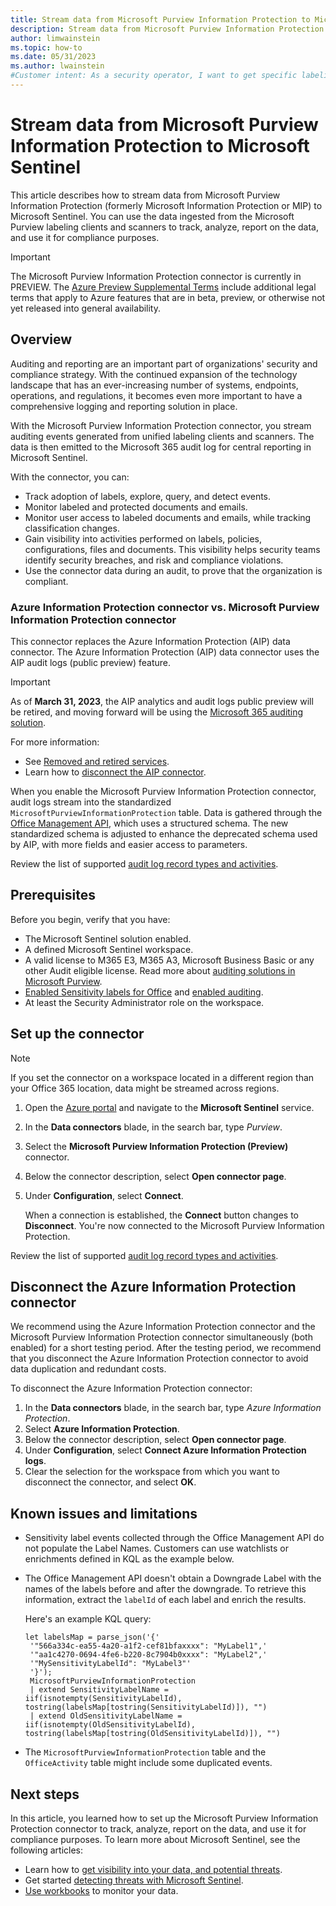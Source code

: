 ```yaml
---
title: Stream data from Microsoft Purview Information Protection to Microsoft Sentinel 
description: Stream data from Microsoft Purview Information Protection (formerly Microsoft Information Protection) to Microsoft Sentinel so you can analyze and report on data from the Microsoft Purview labeling clients and scanners.
author: limwainstein
ms.topic: how-to
ms.date: 05/31/2023
ms.author: lwainstein
#Customer intent: As a security operator, I want to get specific labeling data from Microsoft Purview, so I can track, analyze, report on the data and use it for compliance purposes.
---
```


# Stream data from Microsoft Purview Information Protection to Microsoft Sentinel

This article describes how to stream data from Microsoft Purview Information Protection (formerly Microsoft Information Protection or MIP) to Microsoft Sentinel. You can use the data ingested from the Microsoft Purview labeling clients and scanners to track, analyze, report on the data, and use it for compliance purposes. 

> [!IMPORTANT]
> The Microsoft Purview Information Protection connector is currently in PREVIEW. The [Azure Preview Supplemental Terms](https://azure.microsoft.com/support/legal/preview-supplemental-terms/) include additional legal terms that apply to Azure features that are in beta, preview, or otherwise not yet released into general availability.   

## Overview 

Auditing and reporting are an important part of organizations' security and compliance strategy. With the continued expansion of the technology landscape that has an ever-increasing number of systems, endpoints, operations, and regulations, it becomes even more important to have a comprehensive logging and reporting solution in place.

With the Microsoft Purview Information Protection connector, you stream auditing events generated from unified labeling clients and scanners. The data is then emitted to the Microsoft 365 audit log for central reporting in Microsoft Sentinel.
 
With the connector, you can:

- Track adoption of labels, explore, query, and detect events.
- Monitor labeled and protected documents and emails. 
- Monitor user access to labeled documents and emails, while tracking classification changes. 
- Gain visibility into activities performed on labels, policies, configurations, files and documents. This visibility helps security teams identify security breaches, and risk and compliance violations.
- Use the connector data during an audit, to prove that the organization is compliant.

### Azure Information Protection connector vs. Microsoft Purview Information Protection connector

This connector replaces the Azure Information Protection (AIP) data connector. The Azure Information Protection (AIP) data connector uses the AIP audit logs (public preview) feature. 

> [!IMPORTANT]
>
> As of **March 31, 2023**, the AIP analytics and audit logs public preview will be retired, and moving forward will be using the [Microsoft 365 auditing solution](/microsoft-365/compliance/auditing-solutions-overview).
>
> For more information: 
> - See [Removed and retired services](/azure/information-protection/removed-sunset-services#azure-information-protection-analytics).
> - Learn how to [disconnect the AIP connector](#disconnect-the-azure-information-protection-connector).

When you enable the Microsoft Purview Information Protection connector, audit logs stream into the standardized 
`MicrosoftPurviewInformationProtection` table. Data is gathered through the [Office Management API](/office/office-365-management-api/office-365-management-activity-api-schema), which uses a structured schema. The new standardized schema is adjusted to enhance the deprecated schema used by AIP, with more fields and easier access to parameters.

Review the list of supported [audit log record types and activities](microsoft-purview-record-types-activities.md).

## Prerequisites

Before you begin, verify that you have:

- The Microsoft Sentinel solution enabled. 
- A defined Microsoft Sentinel workspace.
- A valid license to M365 E3, M365 A3, Microsoft Business Basic or any other Audit eligible license. Read more about [auditing solutions in Microsoft Purview](/microsoft-365/compliance/audit-solutions-overview).
- [Enabled Sensitivity labels for Office](/microsoft-365/compliance/sensitivity-labels-sharepoint-onedrive-files?view=o365-worldwide#use-the-microsoft-purview-compliance-portal-to-enable-support-for-sensitivity-labels&preserve-view=true) and [enabled auditing](/microsoft-365/compliance/turn-audit-log-search-on-or-off?view=o365-worldwide#use-the-compliance-center-to-turn-on-auditing&preserve-view=true).
- At least the Security Administrator role on the workspace.

## Set up the connector

> [!NOTE]
> If you set the connector on a workspace located in a different region than your Office 365 location, data might be streamed across regions.

1. Open the [Azure portal](https://portal.azure.com/) and navigate to the **Microsoft Sentinel** service.
1. In the **Data connectors** blade, in the search bar, type *Purview*.
1. Select the **Microsoft Purview Information Protection (Preview)** connector.
1. Below the connector description, select **Open connector page**.
1. Under **Configuration**, select **Connect**.

    When a connection is established, the **Connect** button changes to **Disconnect**. You're now connected to the Microsoft Purview Information Protection. 

Review the list of supported [audit log record types and activities](microsoft-purview-record-types-activities.md). 

## Disconnect the Azure Information Protection connector

We recommend using the Azure Information Protection connector and the Microsoft Purview Information Protection connector simultaneously (both enabled) for a short testing period. After the testing period, we recommend that you disconnect the Azure Information Protection connector to avoid data duplication and redundant costs. 

To disconnect the Azure Information Protection connector:

1. In the **Data connectors** blade, in the search bar, type *Azure Information Protection*. 
1. Select **Azure Information Protection**.
1. Below the connector description, select **Open connector page**.
1. Under **Configuration**, select **Connect Azure Information Protection logs**.
1. Clear the selection for the workspace from which you want to disconnect the connector, and select **OK**.

## Known issues and limitations

- Sensitivity label events collected through the Office Management API do not populate the Label Names. Customers can use watchlists or enrichments defined in KQL as the example below. 
- The Office Management API doesn't obtain a Downgrade Label with the names of the labels before and after the downgrade. To retrieve this information, extract the `labelId` of each label and enrich the results. 

    Here's an example KQL query:

    ```kusto
    let labelsMap = parse_json('{'
     '"566a334c-ea55-4a20-a1f2-cef81bfaxxxx": "MyLabel1",'
     '"aa1c4270-0694-4fe6-b220-8c7904b0xxxx": "MyLabel2",'
     '"MySensitivityLabelId": "MyLabel3"'
     '}');
     MicrosoftPurviewInformationProtection
     | extend SensitivityLabelName = iif(isnotempty(SensitivityLabelId), 
    tostring(labelsMap[tostring(SensitivityLabelId)]), "")
     | extend OldSensitivityLabelName = iif(isnotempty(OldSensitivityLabelId), 
    tostring(labelsMap[tostring(OldSensitivityLabelId)]), "")
    ```
 
- The `MicrosoftPurviewInformationProtection` table and the `OfficeActivity` table might include some duplicated events.
 
## Next steps

In this article, you learned how to set up the Microsoft Purview Information Protection connector to track, analyze, report on the data, and use it for compliance purposes. To learn more about Microsoft Sentinel, see the following articles:

- Learn how to [get visibility into your data, and potential threats](get-visibility.md).
- Get started [detecting threats with Microsoft Sentinel](detect-threats-built-in.md).
- [Use workbooks](monitor-your-data.md) to monitor your data.
